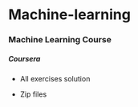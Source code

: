 # Machine-learning

### Machine Learning Course

#####  Coursera


* All exercises solution


* Zip files
